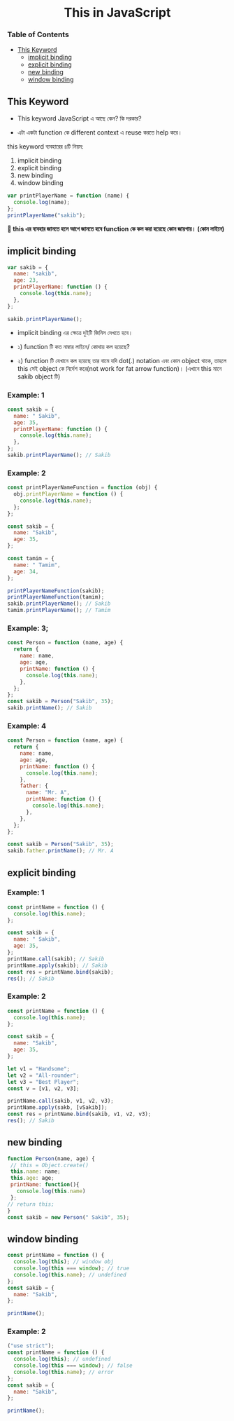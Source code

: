  <br />
 <p align="center">
    <h1 align="center"> This in JavaScript </h1>
</p>

<!-- TABLE OF CONTENTS -->

### Table of Contents

- [This Keyword](#this-keyword)
  - [implicit binding](#implicit-binding)
  - [explicit binding](#explicit-binding)
  - [new binding](#new-binding)
  - [window binding](#window-binding)

## This Keyword

- This keyword JavaScript এ আছে কেন? কি দরকার?

- এটা একটা function কে different context এ reuse করতে help করে।

this keyword ব্যবহারের ৪টি নিয়ম:

1. implicit binding
2. explicit binding
3. new binding
4. window binding

```javascript
var printPlayerName = function (name) {
  console.log(name);
};
printPlayerName("sakib");
```

**🚀 this এর ব্যবহার জানতে হলে আগে জানতে হবে function কে কল করা হয়েছে কোন জায়গায়। (কোন লাইনে)**

## implicit binding

```javascript
var sakib = {
  name: "sakib",
  age: 23,
  printPlayerName: function () {
    console.log(this.name);
  },
};

sakib.printPlayerName();
```

- implicit binding এর ক্ষেত্রে দুইটি জিনিস দেখতে হবে।

- ১) function টি কত নাম্বার লাইনে/ কোথায় কল হয়েছে?

- ২) function টি যেখানে কল হয়েছে তার বামে যদি dot(.) notation এবং কোন object থাকে, তাহলে this সেই object কে নির্দেশ করে(not work for fat arrow function)। (এখানে this মানে sakib object টি)

### Example: 1

```javascript
const sakib = {
  name: " Sakib",
  age: 35,
  printPlayerName: function () {
    console.log(this.name);
  },
};
sakib.printPlayerName(); // Sakib
```

### Example: 2

```javascript
const printPlayerNameFunction = function (obj) {
  obj.printPlayerName = function () {
    console.log(this.name);
  };
};

const sakib = {
  name: "Sakib",
  age: 35,
};

const tamim = {
  name: " Tamim",
  age: 34,
};

printPlayerNameFunction(sakib);
printPlayerNameFunction(tamim);
sakib.printPlayerName(); // Sakib
tamim.printPlayerName(); // Tamim
```

### Example: 3;

```javascript
const Person = function (name, age) {
  return {
    name: name,
    age: age,
    printName: function () {
      console.log(this.name);
    },
  };
};
const sakib = Person("Sakib", 35);
sakib.printName(); // Sakib
```

### Example: 4

```javascript
const Person = function (name, age) {
  return {
    name: name,
    age: age,
    printName: function () {
      console.log(this.name);
    },
    father: {
      name: "Mr. A",
      printName: function () {
        console.log(this.name);
      },
    },
  };
};

const sakib = Person("Sakib", 35);
sakib.father.printName(); // Mr. A
```

## explicit binding

### Example: 1

```javascript
const printName = function () {
  console.log(this.name);
};

const sakib = {
  name: " Sakib",
  age: 35,
};
printName.call(sakib); // Sakib
printName.apply(sakib); // Sakib
const res = printName.bind(sakib);
res(); // Sakib
```

### Example: 2

```javascript
const printName = function () {
  console.log(this.name);
};

const sakib = {
  name: "Sakib",
  age: 35,
};

let v1 = "Handsome";
let v2 = "All-rounder";
let v3 = "Best Player";
const v = [v1, v2, v3];

printName.call(sakib, v1, v2, v3);
printName.apply(sakb, [vSakib]);
const res = printName.bind(sakib, v1, v2, v3);
res(); // Sakib
```

## new binding

```javascript
function Person(name, age) {
 // this = Object.create()
 this.name: name;
 this.age: age;
 printName: function(){
   console.log(this.name)
 };
// return this;
}
const sakib = new Person(" Sakib", 35);
```

## window binding

```javascript
const printName = function () {
  console.log(this); // window obj
  console.log(this === window); // true
  console.log(this.name); // undefined
};
const sakib = {
  name: "Sakib",
};

printName();
```

### Example: 2

```javascript
("use strict");
const printName = function () {
  console.log(this); // undefined
  console.log(this === window); // false
  console.log(this.name); // error
};
const sakib = {
  name: "Sakib",
};

printName();
```
